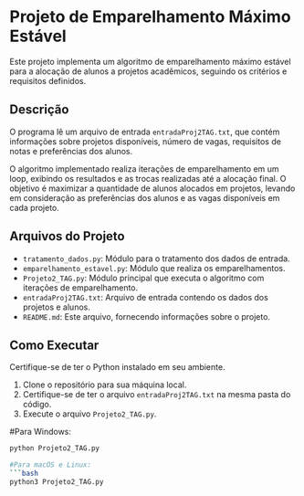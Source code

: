 # Projeto de Emparelhamento Máximo Estável

Este projeto implementa um algoritmo de emparelhamento máximo estável para a alocação de alunos a projetos acadêmicos, seguindo os critérios e requisitos definidos.

## Descrição

O programa lê um arquivo de entrada `entradaProj2TAG.txt`, que contém informações sobre projetos disponíveis, número de vagas, requisitos de notas e preferências dos alunos.

O algoritmo implementado realiza iterações de emparelhamento em um loop, exibindo os resultados e as trocas realizadas até a alocação final. O objetivo é maximizar a quantidade de alunos alocados em projetos, levando em consideração as preferências dos alunos e as vagas disponíveis em cada projeto.

## Arquivos do Projeto

- `tratamento_dados.py`: Módulo para o tratamento dos dados de entrada.
- `emparelhamento_estavel.py`: Módulo que realiza os emparelhamentos.
- `Projeto2_TAG.py`: Módulo principal que executa o algoritmo com iterações de emparelhamento.
- `entradaProj2TAG.txt`: Arquivo de entrada contendo os dados dos projetos e alunos.
- `README.md`: Este arquivo, fornecendo informações sobre o projeto.

## Como Executar

Certifique-se de ter o Python instalado em seu ambiente.

1. Clone o repositório para sua máquina local.
2. Certifique-se de ter o arquivo `entradaProj2TAG.txt` na mesma pasta do código.
3. Execute o arquivo `Projeto2_TAG.py`.

#Para Windows:
```bash
python Projeto2_TAG.py

#Para macOS e Linux:
```bash
python3 Projeto2_TAG.py